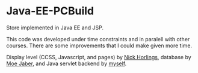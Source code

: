 # Java-EE-PCBuild

Store implemented in Java EE and JSP.

This code was developed under time constraints and in paralell with other courses. There are some improvements that I could make given more time.

Display level (CCSS, Javascript, and pages) by [Nick Horlings](https://github.com/NickHorlings), database by [Moe Jaber](https://github.com/MoeJaber), and Java servlet backend by [myself](https://github.com/Favorablestream).
